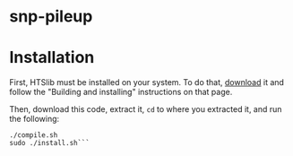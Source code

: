 # snp-pileup

# Installation
First, HTSlib must be installed on your system. To do that, [download](http://www.htslib.org/download/) it and follow the "Building and installing" instructions on that page.

Then, download this code, extract it, `cd` to where you extracted it, and run the following:
```sudo ldconfig # only needs to be run the first time
./compile.sh
sudo ./install.sh```